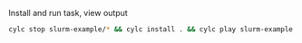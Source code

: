 
Install and run task, view output

```bash
cylc stop slurm-example/* && cylc install . && cylc play slurm-example && cylc tui slurm-example
```